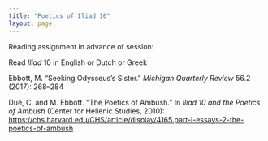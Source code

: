 ```yaml
---
title: "Poetics of Iliad 10"
layout: page
---
```


Reading assignment in advance of session:

Read *Iliad* 10 in English or Dutch or Greek

Ebbott, M. “Seeking Odysseus’s Sister.” *Michigan Quarterly Review* 56.2 (2017): 268–284

Dué, C. and M. Ebbott. “The Poetics of Ambush.” In *Iliad 10 and the Poetics of Ambush* (Center for Hellenic Studies, 2010): https://chs.harvard.edu/CHS/article/display/4165.part-i-essays-2-the-poetics-of-ambush
